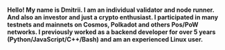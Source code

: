 <h4>Hello! My name is Dmitrii. I am an individual validator and node runner. And also an investor and just a crypto enthusiast. I participated in many testnets and mainnets on Cosmos, Polkadot and others Pos/PoW networks. I previously worked as a backend developer for over 5 years (Python/JavaScript/C++/Bash) and am an experienced Linux user.
</h4>

